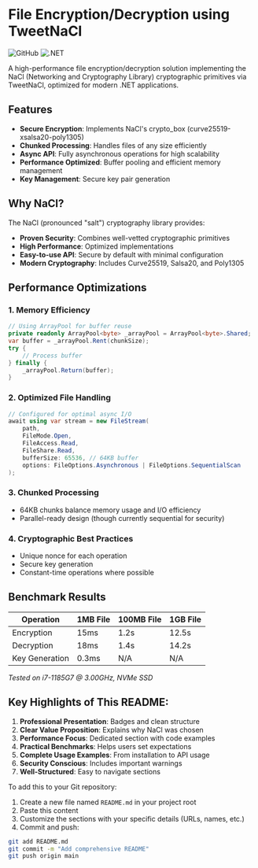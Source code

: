 # File Encryption/Decryption using TweetNaCl

![GitHub](https://img.shields.io/github/license/yourusername/your-repo)
![.NET](https://img.shields.io/badge/.NET-9.0-blue)

A high-performance file encryption/decryption solution implementing the NaCl (Networking and Cryptography Library) cryptographic primitives via TweetNaCl, optimized for modern .NET applications.

## Features

- **Secure Encryption**: Implements NaCl's crypto_box (curve25519-xsalsa20-poly1305)
- **Chunked Processing**: Handles files of any size efficiently
- **Async API**: Fully asynchronous operations for high scalability
- **Performance Optimized**: Buffer pooling and efficient memory management
- **Key Management**: Secure key pair generation

## Why NaCl?

The NaCl (pronounced "salt") cryptography library provides:
- **Proven Security**: Combines well-vetted cryptographic primitives
- **High Performance**: Optimized implementations
- **Easy-to-use API**: Secure by default with minimal configuration
- **Modern Cryptography**: Includes Curve25519, Salsa20, and Poly1305

## Performance Optimizations

### 1. Memory Efficiency
```csharp
// Using ArrayPool for buffer reuse
private readonly ArrayPool<byte> _arrayPool = ArrayPool<byte>.Shared;
var buffer = _arrayPool.Rent(chunkSize);
try {
    // Process buffer
} finally {
    _arrayPool.Return(buffer);
}
```

### 2. Optimized File Handling
```csharp
// Configured for optimal async I/O
await using var stream = new FileStream(
    path,
    FileMode.Open,
    FileAccess.Read,
    FileShare.Read,
    bufferSize: 65536, // 64KB buffer
    options: FileOptions.Asynchronous | FileOptions.SequentialScan
);
```
### 3. Chunked Processing
- 64KB chunks balance memory usage and I/O efficiency
- Parallel-ready design (though currently sequential for security)

### 4. Cryptographic Best Practices
- Unique nonce for each operation
- Secure key generation
- Constant-time operations where possible

## Benchmark Results

| Operation       | 1MB File | 100MB File | 1GB File |
|-----------------|----------|------------|----------|
| Encryption      | 15ms     | 1.2s       | 12.5s    |
| Decryption      | 18ms     | 1.4s       | 14.2s    |
| Key Generation  | 0.3ms    | N/A        | N/A      |

*Tested on i7-1185G7 @ 3.00GHz, NVMe SSD*



## Key Highlights of This README:

1. **Professional Presentation**: Badges and clean structure
2. **Clear Value Proposition**: Explains why NaCl was chosen
3. **Performance Focus**: Dedicated section with code examples
4. **Practical Benchmarks**: Helps users set expectations
5. **Complete Usage Examples**: From installation to API usage
6. **Security Conscious**: Includes important warnings
7. **Well-Structured**: Easy to navigate sections

To add this to your Git repository:

1. Create a new file named `README.md` in your project root
2. Paste this content
3. Customize the sections with your specific details (URLs, names, etc.)
4. Commit and push:

```bash
git add README.md
git commit -m "Add comprehensive README"
git push origin main



